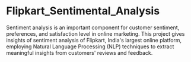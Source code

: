 # Flipkart_Sentimental_Analysis
Sentiment analysis is an important component for customer sentiment, preferences, and satisfaction level in online marketing. This project gives insights of sentiment analysis of Flipkart, India's largest online platform, employing Natural Language Processing (NLP) techniques to extract meaningful insights from customers' reviews and feedback.
